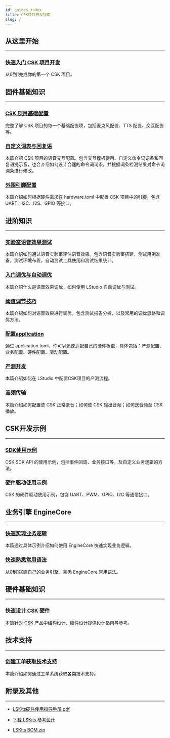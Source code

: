 ```yaml
---
id: guides_index
title: CSK项目开发指南
slug: /
---
```


## 从这里开始

--------------

### [快速入门 CSK 项目开发](/getting_start)

从0到1完成你的第一个 CSK 项目。


## 固件基础知识

-------

### [CSK 项目基础配置](/guides/firmware/base_config)

完整了解 CSK 项目的每一个基础配置项，包括麦克风配置、TTS 配置、交互配置等。



### [自定义词表与回复语](/vui)

本篇介绍 CSK 项目的语音交互配置。包含交互模板使用、自定义命令词词条和回复语提示音，也会介绍如何设计合适的命令词词条，并根据词条检测结果对命令词词条进行修改。


### [外围引脚配置](/peripheral_config)

本篇介绍如何根据硬件需求在 hardware.toml 中配置 CSK 项目中的引脚，包含UART、I2C、I2S、GPIO 等接口。








## 进阶知识

---------

### [实验室语音效果测试](/test)

本篇介绍如何通过语音实验室评估语音效果。包含语音实验室搭建，测试用例准备，测试环境布置，自动测试工具使用和测试结果统计。




### [入门调优与自动调优](/auto_optimize)
本篇介绍什么是语音效果调优，如何使用 LStudio 自动调优与测试。



### [阈值调节技巧](/optimize_skills)

本篇介绍如何对语音效果进行调优。包含测试报告分析，以及常用的调优思路和调优方法。



### [配置application](/application_config)

通过 application.toml，你可以迅速适配自己的硬件板型，具体包括：产测配置、业务配置、硬件配置、驱动配置。




<!-- ### [CSK GDB使用说明](/)


:::note
文档建设中
::: -->




### [产测开发](/factory_config)

本篇介绍如何在 LStudio 中配置CSK项目的产测流程。


### [音频传输](/audio_transmission)

本篇介绍如何配置使 CSK 正常录音；如何使 CSK 输出音频；如何送音频至 CSK 播放。



## CSK开发示例

--------

### [SDK使用示例](/csk_sdk_demo)

CSK SDK API 的使用示例，包括事件回调、业务接口等，及自定义业务逻辑的方法。





### [硬件驱动使用示例](/csk_driver_demo)


CSK 的硬件驱动使用示例，包含 UART、PWM、GPIO、I2C 等通信接口。



<!-- ## 上位机通讯编程

--------





### [OTA](/)

:::note
文档建设中
::: -->




<!-- ## LISA API

--------------

:::note
文档建设中
::: -->

<!-- ### [LISA API简介](/lisa_guide)

:::note
文档建设中
:::

--------

### [LISA API使用指南](http://localhost:3000/lisa_guide)

LISA API使用指南。


--------

### [LISA API代码示例](/lisa_guide)

LISA API代码示例。 -->



## 业务引擎 EngineCore

--------

### [快速实现业务逻辑](/guides/EngineCore/getting_started)

本篇通过具体示例介绍如何使用 EngineCore 快速实现业务逻辑。



### [快速熟悉常用语法](/guides/EngineCore/grammar)

从0到1搭建自己的业务引擎，熟悉 EngineCore 常用语法。


## 硬件基础知识

-------------------

### [快速设计 CSK 硬件](/hardware_guide)

本篇针对 CSK 产品中结构设计、硬件设计提供设计指南与参考。


## 技术支持

---------------------

### [创建工单获取技术支持](/cloud_project)

本篇介绍如何通过工单系统获取各类技术支持。



## 附录及其他

------------------------------------

- [LSKits硬件使用指导手册.pdf](https://open.listenai.com/resource/open/doc_resource%2F%E7%A1%AC%E4%BB%B6%E8%AE%BE%E8%AE%A1%E6%8C%87%E5%8D%97%2F%E5%8E%9F%E7%90%86%E5%9B%BE%26PCB%E8%AE%BE%E8%AE%A1%E5%8F%82%E8%80%83%2FLSKits%E7%A1%AC%E4%BB%B6%E4%BD%BF%E7%94%A8%E6%8C%87%E5%AF%BC%E6%89%8B%E5%86%8C.pdf)

- [下载 LSKits 参考设计](https://open.listenai.com/resource/open/doc_resource%2F%E7%A1%AC%E4%BB%B6%E8%AE%BE%E8%AE%A1%E6%8C%87%E5%8D%97%2F%E5%8E%9F%E7%90%86%E5%9B%BE%26PCB%E8%AE%BE%E8%AE%A1%E5%8F%82%E8%80%83%2FLSKits%E5%8F%82%E8%80%83%E8%AE%BE%E8%AE%A1.zip)

- [LSKits BOM.zip](https://open.listenai.com/resource/open/doc_resource%2F%E7%A1%AC%E4%BB%B6%E8%AE%BE%E8%AE%A1%E6%8C%87%E5%8D%97%2F%E5%8E%9F%E7%90%86%E5%9B%BE%26PCB%E8%AE%BE%E8%AE%A1%E5%8F%82%E8%80%83%2FLSKits%20BOM.zip)




